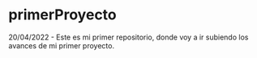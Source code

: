 # primerProyecto
20/04/2022 - Este es mi primer repositorio, donde voy a ir subiendo los avances de mi primer proyecto.
